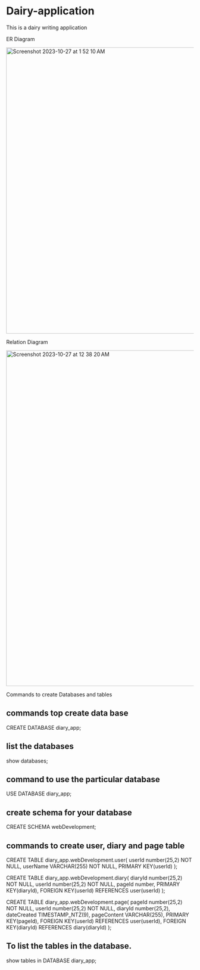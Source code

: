 # Dairy-application
This is a dairy writing application

ER Diagram 

<img width="768" alt="Screenshot 2023-10-27 at 1 52 10 AM" src="https://github.com/Nandu064/Dairy-application/assets/49789508/e1f9fe6d-7a35-4593-83f7-2f573a506800">



Relation Diagram

<img width="901" alt="Screenshot 2023-10-27 at 12 38 20 AM" src="https://github.com/Nandu064/Dairy-application/assets/49789508/46aecf21-8491-49cd-8d53-d8c448e6ac37">




Commands to create Databases and tables

## commands top create data base

CREATE DATABASE diary_app;

## list the databases

show databases;

## command to use the particular database

USE DATABASE diary_app;

## create schema for your database

CREATE SCHEMA webDevelopment;


## commands to create user, diary and page table

CREATE TABLE diary_app.webDevelopment.user(
userId number(25,2) NOT NULL,
userName VARCHAR(255) NOT NULL,
PRIMARY KEY(userId)
);

CREATE TABLE diary_app.webDevelopment.diary(
diaryId number(25,2) NOT NULL,
userId number(25,2) NOT NULL,
pageId number,
PRIMARY KEY(diaryId),
FOREIGN KEY(userId) REFERENCES user(userId)
);

CREATE TABLE diary_app.webDevelopment.page(
pageId number(25,2) NOT NULL,
userId number(25,2) NOT NULL,
diaryId number(25,2),
dateCreated TIMESTAMP_NTZ(9),
pageContent VARCHAR(255),
PRIMARY KEY(pageId),
FOREIGN KEY(userId) REFERENCES user(userId),
FOREIGN KEY(diaryId) REFERENCES diary(diaryId)
);


## To list the tables in the database.

show tables in DATABASE diary_app;








